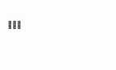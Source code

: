 <span style="color:white" font-size:12em>**¡Order to execute this Project!**</span>

👨🏻‍💻 &nbsp; <span style="color:white" font-size:6em>**Files**</span><br>
<span style="color:white">Normalizar.py</span><br>
<span style="color:white">Split_corpus.py</span><br>
<span style="color:white">Text_representation.py</span><br>
<span style="color:white">Model_training.py</span><br>
